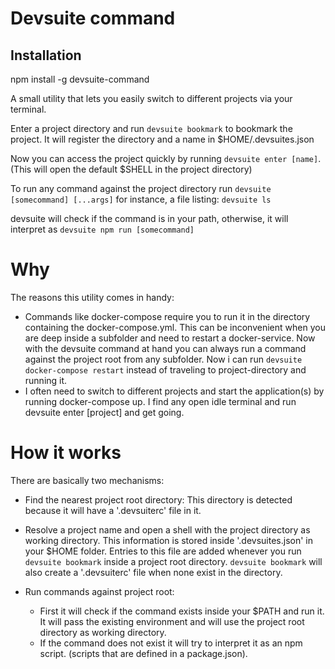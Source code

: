 # Devsuite command

## Installation
npm install -g devsuite-command

A small utility that lets you easily switch to different projects via your terminal.

Enter a project directory and run `devsuite bookmark` to bookmark the project.
It will register the directory and a name in $HOME/.devsuites.json

Now you can access the project quickly by running `devsuite enter [name]`.
(This will open the default $SHELL in the project directory)

To run any command against the project directory run `devsuite [somecommand] [...args]`
for instance, a file listing: `devsuite ls`

devsuite will check if the command is in your path, otherwise, it will interpret as
`devsuite npm run [somecommand]`

# Why
The reasons this utility comes in handy:
- Commands like docker-compose require you to run it in the directory containing the 
  docker-compose.yml. This can be inconvenient when you are deep inside a subfolder and need
  to restart a docker-service. Now with the devsuite command at hand you can always run a 
  command against the project root from any subfolder. Now i can run `devsuite docker-compose restart` instead of traveling to project-directory and running it. 
- I often need to switch to different projects and start the application(s) by running 
docker-compose up. I find any open idle terminal and run devsuite enter [project] and get
going.

# How it works
There are basically two mechanisms:

- Find the nearest project root directory: This directory is detected because it will
  have a '.devsuiterc' file in it.

- Resolve a project name and open a shell with the project directory as working directory.
  This information is stored inside '.devsuites.json' in your $HOME folder. Entries to this
  file are added whenever you run `devsuite bookmark` inside a project root directory. `devsuite bookmark` will also create a '.devsuiterc' file when none exist in the directory.

- Run commands against project root:
    - First it will check if the command exists inside your $PATH and run it. It will 
    pass the existing environment and will use the project root directory as working directory.
    - If the command does not exist it will try to interpret it as an npm script. (scripts
    that are defined in a package.json). 







